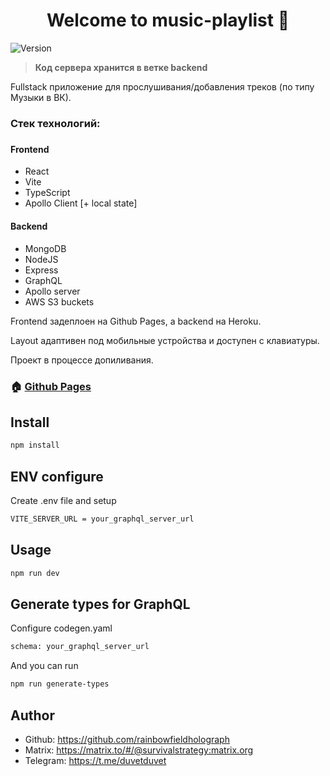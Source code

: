 <h1 align="center">Welcome to music-playlist 👋</h1>
<p>
  <img alt="Version" src="https://img.shields.io/badge/version-0.1.0-blue.svg?cacheSeconds=2592000" />
</p>

> <strong>Код сервера хранится в ветке backend</strong>

Fullstack приложение для прослушивания/добавления треков (по типу Музыки в ВК).

<h3>Стек технологий:<h3>
<h4>Frontend</h4>
<ul>
  <li>React</li>
  <li>Vite</li>
  <li>TypeScript</li>
  <li>Apollo Client [+ local state]</li>
</ul>

<h4>Backend</h4>
<ul>
  <li>MongoDB</li>
  <li>NodeJS</li>
  <li>Express</li>
  <li>GraphQL</li>
  <li>Apollo server</li>
  <li>AWS S3 buckets</li>
</ul>

Frontend задеплоен на Github Pages, а backend на Heroku.

Layout адаптивен под мобильные устройства и доступен с клавиатуры.

Проект в процессе допиливания.

### 🏠 [Github Pages](https://rainbowfieldholograph.github.io/music-playlist-fullstack/)

## Install

```sh
npm install
```

## ENV configure

Create .env file and setup

```sh
VITE_SERVER_URL = your_graphql_server_url
```

## Usage

```sh
npm run dev
```

## Generate types for GraphQL

Configure codegen.yaml

```sh
schema: your_graphql_server_url
```

And you can run

```sh
npm run generate-types
```

## Author

- Github: https://github.com/rainbowfieldholograph
- Matrix: https://matrix.to/#/@survivalstrategy:matrix.org
- Telegram: https://t.me/duvetduvet
